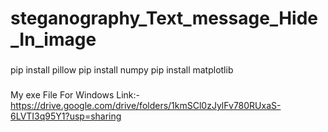 # steganography_Text_message_Hide_In_image

###
  pip install pillow
  pip install numpy
  pip install matplotlib
###

My exe File For Windows Link:-
https://drive.google.com/drive/folders/1kmSCl0zJylFv780RUxaS-6LVTI3q95Y1?usp=sharing
